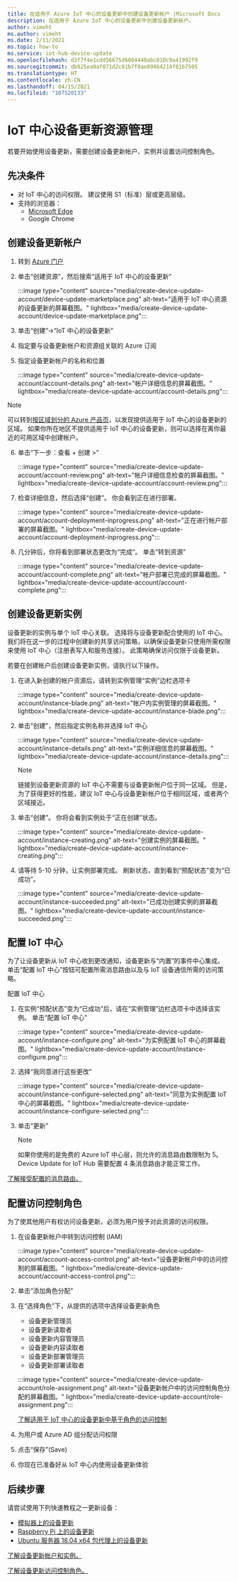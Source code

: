 ```yaml
---
title: 在适用于 Azure IoT 中心的设备更新中创建设备更新帐户 |Microsoft Docs
description: 在适用于 Azure IoT 中心的设备更新中创建设备更新帐户。
author: vimeht
ms.author: vimeht
ms.date: 2/11/2021
ms.topic: how-to
ms.service: iot-hub-device-update
ms.openlocfilehash: d3f7f4e1cdd56675d6084448abc810c9a41992f9
ms.sourcegitcommit: db925ea0af071d2c81b7f0ae89464214f8167505
ms.translationtype: HT
ms.contentlocale: zh-CN
ms.lasthandoff: 04/15/2021
ms.locfileid: "107520133"
---
```

# <a name="device-update-for-iot-hub-resource-management"></a>IoT 中心设备更新资源管理

若要开始使用设备更新，需要创建设备更新帐户、实例并设置访问控制角色。 

## <a name="prerequisites"></a>先决条件

* 对 IoT 中心的访问权限。 建议使用 S1（标准）层或更高层级。 
* 支持的浏览器：
  * [Microsoft Edge](https://www.microsoft.com/edge)
  * Google Chrome

## <a name="create-a-device-update-account"></a>创建设备更新帐户

1. 转到 [Azure 门户](https://portal.azure.com)

2. 单击“创建资源”，然后搜索“适用于 IoT 中心的设备更新”

   :::image type="content" source="media/create-device-update-account/device-update-marketplace.png" alt-text="适用于 IoT 中心资源的设备更新的屏幕截图。" lightbox="media/create-device-update-account/device-update-marketplace.png":::

3. 单击“创建”->“IoT 中心的设备更新”

4. 指定要与设备更新帐户和资源组关联的 Azure 订阅

5. 指定设备更新帐户的名称和位置

   :::image type="content" source="media/create-device-update-account/account-details.png" alt-text="帐户详细信息的屏幕截图。" lightbox="media/create-device-update-account/account-details.png":::

 > [!NOTE]
 > 可以转到[按区域划分的 Azure 产品页](https://azure.microsoft.com/global-infrastructure/services/?products=iot-hub)，以发现提供适用于 IoT 中心的设备更新的区域。 如果你所在地区不提供适用于 IoT 中心的设备更新，则可以选择在离你最近的可用区域中创建帐户。 

6. 单击“下一步：查看 + 创建 >”

   :::image type="content" source="media/create-device-update-account/account-review.png" alt-text="帐户详细信息检查的屏幕截图。" lightbox="media/create-device-update-account/account-review.png":::

7. 检查详细信息，然后选择“创建”。 你会看到正在进行部署。 

   :::image type="content" source="media/create-device-update-account/account-deployment-inprogress.png" alt-text="正在进行帐户部署的屏幕截图。" lightbox="media/create-device-update-account/account-deployment-inprogress.png":::

8. 几分钟后，你将看到部署状态更改为“完成”。 单击“转到资源”

   :::image type="content" source="media/create-device-update-account/account-complete.png" alt-text="帐户部署已完成的屏幕截图。" lightbox="media/create-device-update-account/account-complete.png":::

## <a name="create-a-device-update-instance"></a>创建设备更新实例 

设备更新的实例与单个 IoT 中心关联。 选择将与设备更新配合使用的 IoT 中心。 我们将在这一步的过程中创建新的共享访问策略，以确保设备更新只使用所需权限来使用 IoT 中心（注册表写入和服务连接）。 此策略确保访问仅限于设备更新。

若要在创建帐户后创建设备更新实例，请执行以下操作。

1. 在进入新创建的帐户资源后，请转到实例管理“实例”边栏选项卡

   :::image type="content" source="media/create-device-update-account/instance-blade.png" alt-text="帐户内实例管理的屏幕截图。" lightbox="media/create-device-update-account/instance-blade.png":::

2. 单击“创建”，然后指定实例名称并选择 IoT 中心

   :::image type="content" source="media/create-device-update-account/instance-details.png" alt-text="实例详细信息的屏幕截图。" lightbox="media/create-device-update-account/instance-details.png":::

   > [!NOTE] 
   > 链接到设备更新资源的 IoT 中心不需要与设备更新帐户位于同一区域。 但是，为了获得更好的性能，建议 IoT 中心与设备更新帐户位于相同区域，或者两个区域接近。 

3. 单击“创建”。 你将会看到实例处于“正在创建”状态。 

   :::image type="content" source="media/create-device-update-account/instance-creating.png" alt-text="创建实例的屏幕截图。" lightbox="media/create-device-update-account/instance-creating.png":::

4. 请等待 5-10 分钟，让实例部署完成。 刷新状态，直到看到“预配状态”变为“已成功”。

   :::image type="content" source="media/create-device-update-account/instance-succeeded.png" alt-text="已成功创建实例的屏幕截图。" lightbox="media/create-device-update-account/instance-succeeded.png":::

## <a name="configure-iot-hub"></a>配置 IoT 中心 

为了让设备更新从 IoT 中心收到更改通知，设备更新与“内置”的事件中心集成。 单击“配置 IoT 中心”按钮可配置所需消息路由以及与 IoT 设备通信所需的访问策略。 

配置 IoT 中心

1. 在实例“预配状态”变为“已成功”后，请在“实例管理”边栏选项卡中选择该实例。 单击“配置 IoT 中心”

   :::image type="content" source="media/create-device-update-account/instance-configure.png" alt-text="为实例配置 IoT 中心的屏幕截图。" lightbox="media/create-device-update-account/instance-configure.png":::

2. 选择“我同意进行这些更改”

   :::image type="content" source="media/create-device-update-account/instance-configure-selected.png" alt-text="同意为实例配置 IoT 中心的屏幕截图。" lightbox="media/create-device-update-account/instance-configure-selected.png":::

3. 单击“更新”

   > [!NOTE] 
   > 如果你使用的是免费的 Azure IoT 中心层，则允许的消息路由数限制为 5。 Device Update for IoT Hub 需要配置 4 条消息路由才能正常工作。 

[了解接受配置的消息路由。](device-update-resources.md) 


## <a name="configure-access-control-roles"></a>配置访问控制角色

为了使其他用户有权访问设备更新，必须为用户授予对此资源的访问权限。 

1. 在设备更新帐户中转到访问控制 (IAM)

   :::image type="content" source="media/create-device-update-account/account-access-control.png" alt-text="设备更新帐户中的访问控制的屏幕截图。" lightbox="media/create-device-update-account/account-access-control.png":::

2. 单击“添加角色分配”

3. 在“选择角色”下，从提供的选项中选择设备更新角色
     - 设备更新管理员
     - 设备更新读取者
     - 设备更新内容管理员
     - 设备更新内容读取者
     - 设备更新部署管理员
     - 设备更新部署读取者
     
   :::image type="content" source="media/create-device-update-account/role-assignment.png" alt-text="设备更新帐户中的访问控制角色分配的屏幕截图。" lightbox="media/create-device-update-account/role-assignment.png":::
    
    [了解适用于 IoT 中心的设备更新中基于角色的访问控制](device-update-control-access.md) 
    
4. 为用户或 Azure AD 组分配访问权限
5. 点击“保存”(Save)
6. 你现在已准备好从 IoT 中心内使用设备更新体验

## <a name="next-steps"></a>后续步骤

请尝试使用下列快速教程之一更新设备：

 - [模拟器上的设备更新](device-update-simulator.md)
 - [Raspberry Pi 上的设备更新](device-update-raspberry-pi.md)
 - [Ubuntu 服务器 18.04 x64 包代理上的设备更新](device-update-ubuntu-agent.md)

[了解设备更新帐户和实例。](device-update-resources.md) 

[了解设备更新访问控制角色。](device-update-control-access.md) 

